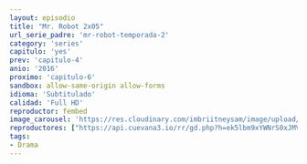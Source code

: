 ```yaml
---
layout: episodio
title: "Mr. Robot 2x05"
url_serie_padre: 'mr-robot-temporada-2'
category: 'series'
capitulo: 'yes'
prev: 'capitulo-4'
anio: '2016'
proximo: 'capitulo-6'
sandbox: allow-same-origin allow-forms
idioma: 'Subtitulado'
calidad: 'Full HD'
reproductor: fembed
image_carousel: 'https://res.cloudinary.com/imbriitneysam/image/upload/v1546988732/robot2-poster-min.jpg'
reproductores: ["https://api.cuevana3.io/rr/gd.php?h=ek5lbm9xYWNrS0xJMVp5b21KREk0dFBLbjVkaHhkRGdrOG1jbnBpUnhhS1ZsNkdXWjZ2VTRLNnNuR1YxMHRIVWxLaDZtR2pFdHR2RnBhUitnYlc0eXBpU3FadVkyUT09"]
tags:
- Drama
---
```












